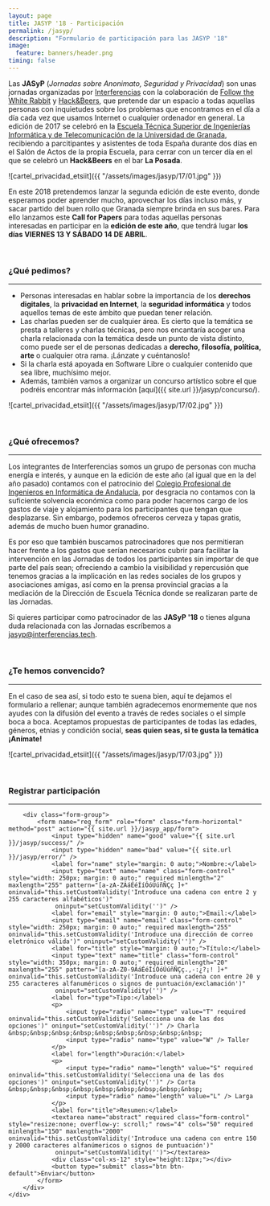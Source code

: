 ```yaml
---
layout: page
title: JASYP '18 - Participación
permalink: /jasyp/
description: "Formulario de participación para las JASYP '18"
image:
  feature: banners/header.png
timing: false
---
```


Las **JASyP** (*Jornadas sobre Anonimato, Seguridad y Privacidad*) son unas jornadas organizadas por [Interferencias](https://twitter.com/Inter_ferencias) con la colaboración de [Follow the White Rabbit](https://twitter.com/fwhibbit_blog) y [Hack&Beers](https://twitter.com/hackandbeers), que pretende dar un espacio a todas aquellas personas con inquietudes sobre los problemas que encontramos en el día a día cada vez que usamos Internet o cualquier ordenador en general. La edición de 2017 se celebró en la [Escuela Técnica Superior de Ingenierías Informática y de Telecomunicación de la Universidad de Granada](https://etsiit.ugr.es/), recibiendo a parcitipantes y asistentes de toda España durante dos días en el Salón de Actos de la propia Escuela, para cerrar con un tercer día en el que se celebró un **Hack&Beers** en el bar **La Posada**.

![cartel_privacidad_etsiit]({{ "/assets/images/jasyp/17/01.jpg" }})

En este 2018 pretendemos lanzar la segunda edición de este evento, donde esperamos poder aprender mucho, aprovechar los días incluso más, y sacar partido del buen rollo que Granada siempre brinda en sus bares. Para ello lanzamos este **Call for Papers** para todas aquellas personas interesadas en participar en la **edición de este año**, que tendrá lugar **los días VIERNES 13 Y SÁBADO 14 DE ABRIL**.

<div class="bootstrap">
	<div class="text-center">
    <br>
		<h3>¿Qué pedimos?</h3>
		<hr>
  </div>
</div>

- Personas interesadas en hablar sobre la importancia de los **derechos digitales**, la **privacidad en Internet**, la **seguridad informática** y todos aquellos temas de este ámbito que puedan tener relación.
- Las charlas pueden ser de cualquier área. Es cierto que la temática se presta a talleres y charlas técnicas, pero nos encantaría acoger una charla relacionada con la temática desde un punto de vista distinto, como puede ser el de personas dedicadas a **derecho, filosofía, política, arte** o cualquier otra rama. ¡Lánzate y cuéntanoslo!
- Si la charla está apoyada en Software Libre o cualquier contenido que sea libre, muchísimo mejor.
- Además, también vamos a organizar un concurso artístico sobre el que podréis encontrar más información [aquí]({{ site.url }}/jasyp/concurso/).

![cartel_privacidad_etsiit]({{ "/assets/images/jasyp/17/02.jpg" }})

<div class="bootstrap">
	<div class="text-center">
    <br>
		<h3>¿Qué ofrecemos?</h3>
		<hr>
  </div>
</div>

Los integrantes de Interferencias somos un grupo de personas con mucha energía e interés, y aunque en la edición de este año (al igual que en la del año pasado) contamos con el patrocinio del [Colegio Profesional de Ingenieros en Informática de Andalucía](http://cpiiand.es/), por desgracia no contamos con la suficiente solvencia económica como para poder hacernos cargo de los gastos de viaje y alojamiento para los participantes que tengan que desplazarse. Sin embargo, podemos ofreceros cerveza y tapas gratis, además de mucho buen humor granadino.

Es por eso que también buscamos patrocinadores que nos permitieran hacer frente a los gastos que serían necesarios cubrir para facilitar la intervención en las Jornadas de todos los participantes sin importar de que parte del país sean; ofreciendo a cambio la visibilidad y repercusión que tenemos gracias a la implicación en las redes sociales de los grupos y asociaciones amigas, así como en la prensa provincial gracias a la mediación de la Dirección de Escuela Técnica donde se realizaran parte de las Jornadas.

Si quieres participar como patrocinador de las **JASyP '18** o tienes alguna duda relacionada con las Jornadas escríbemos a [jasyp@interferencias.tech](mailto:[jasyp@interferencias.tech]).

<div class="bootstrap">
	<div class="text-center">
    <br>
		<h3>¿Te hemos convencido?</h3>
		<hr>
  </div>
</div>

En el caso de sea así, si todo esto te suena bien, aquí te dejamos el formulario a rellenar; aunque también agradecemos enormemente que nos ayudes con la difusión del evento a través de redes sociales o el simple boca a boca. Aceptamos propuestas de participantes de todas las edades, géneros, etnias y condición social, **seas quien seas, si te gusta la temática ¡Anímate!**

![cartel_privacidad_etsiit]({{ "/assets/images/jasyp/17/03.jpg" }})

<div class="bootstrap">
	<div class="text-center">
    <br>
		<h3>Registrar participación</h3>
		<hr>

		<div class="form-group">
			<form name="reg_form" role="form" class="form-horizontal" method="post" action="{{ site.url }}/jasyp_app/form">
				<input type="hidden" name="good" value="{{ site.url }}/jasyp/success/" />
				<input type="hidden" name="bad" value="{{ site.url }}/jasyp/error/" />
				<label for="name" style="margin: 0 auto;">Nombre:</label>
				<input type="text" name="name" class="form-control" style="width: 250px; margin: 0 auto;" required minlength="2" maxlength="255" pattern="[a-zA-ZÁáÉéÍíÓóÚúñÑÇç ]+" oninvalid="this.setCustomValidity('Introduce una cadena con entre 2 y 255 caracteres alfabéticos')"
				 oninput="setCustomValidity('')" />
				<label for="email" style="margin: 0 auto;">Email:</label>
				<input type="email" name="email" class="form-control" style="width: 250px; margin: 0 auto;" required maxlength="255" oninvalid="this.setCustomValidity('Introduce una dirección de correo eletrónico válida')" oninput="setCustomValidity('')" />
				<label for="title" style="margin: 0 auto;">Título:</label>
				<input type="text" name="title" class="form-control" style="width: 350px; margin: 0 auto;" required minlength="20" maxlength="255" pattern="[a-zA-Z0-9ÁáÉéÍíÓóÚúñÑÇç.,-:¿?¡! ]+" oninvalid="this.setCustomValidity('Introduce una cadena con entre 20 y 255 caracteres alfanuméricos o signos de puntuación/exclamación')"
				 oninput="setCustomValidity('')" />
				<label for="type">Tipo:</label>
				<p>
					<input type="radio" name="type" value="T" required oninvalid="this.setCustomValidity('Selecciona una de las dos opciones')" oninput="setCustomValidity('')" /> Charla &nbsp;&nbsp;&nbsp;&nbsp;&nbsp;&nbsp;&nbsp;&nbsp;&nbsp;
					<input type="radio" name="type" value="W" /> Taller
				</p>
				<label for="length">Duración:</label>
				<p>
					<input type="radio" name="length" value="S" required oninvalid="this.setCustomValidity('Selecciona una de las dos opciones')" oninput="setCustomValidity('')" /> Corta &nbsp;&nbsp;&nbsp;&nbsp;&nbsp;&nbsp;&nbsp;&nbsp;&nbsp;
					<input type="radio" name="length" value="L" /> Larga
				</p>
				<label for="title">Resumen:</label>
				<textarea name="abstract" required class="form-control" style="resize:none; overflow-y: scroll;" rows="4" cols="50" required minlength="150" maxlength="2000" oninvalid="this.setCustomValidity('Introduce una cadena con entre 150 y 2000 caracteres alfanúmericos o signos de puntuación')"
				 oninput="setCustomValidity('')"></textarea>
				<div class="col-xs-12" style="height:12px;"></div>
				<button type="submit" class="btn btn-default">Enviar</button>
			</form>
		</div>
	</div>
</div>
